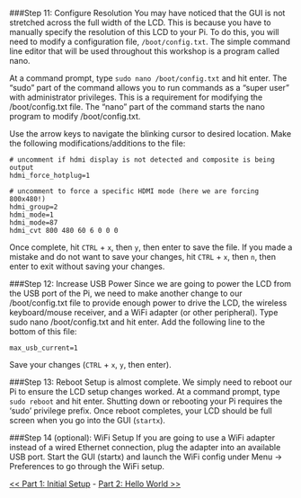 ###Step 11: Configure Resolution
You may have noticed that the GUI is not stretched across the full width of the LCD. This is because you have to manually specify the resolution of this LCD to your Pi. To do this, you will need to modify a configuration file, `/boot/config.txt`. The simple command line editor that will be used throughout this workshop is a program called nano.

At a command prompt, type `sudo nano /boot/config.txt` and hit enter. The “sudo” part of the command allows you to run commands as a “super user” with administrator privileges. This is a requirement for modifying the /boot/config.txt file. The “nano” part of the command starts the nano program to modify /boot/config.txt.Use the arrow keys to navigate the blinking cursor to desired location. Make the following modifications/additions to the file:

```
# uncomment if hdmi display is not detected and composite is being output
hdmi_force_hotplug=1# uncomment to force a specific HDMI mode (here we are forcing 800x480!)
hdmi_group=2hdmi_mode=1hdmi_mode=87hdmi_cvt 800 480 60 6 0 0 0
```

Once complete, hit `CTRL` + `x`, then `y`, then enter to save the file. If you made a
mistake and do not want to save your changes, hit `CTRL` + `x`, then `n`, then enter to exit without saving your changes.

###Step 12: Increase USB Power
Since we are going to power the LCD from the USB port of the Pi, we need to make another change to our /boot/config.txt file to provide enough power to drive the LCD, the wireless keyboard/mouse receiver, and a WiFi adapter (or other peripheral). Type sudo nano /boot/config.txt and hit enter. Add the following line to the bottom of this file:

```
max_usb_current=1
```

Save your changes (`CTRL` + `x`, `y`, then enter).

###Step 13: Reboot
Setup is almost complete. We simply need to reboot our Pi to ensure the LCD setup changes worked. At a command prompt, type `sudo reboot` and hit enter. Shutting down or rebooting your Pi requires the ‘sudo’ privilege prefix. Once reboot completes, your LCD should be full screen when you go into the GUI (`startx`).

###Step 14 (optional): WiFi Setup
If you are going to use a WiFi adapter instead of a wired Ethernet connection, plug the adapter into an available USB port. Start the GUI (startx) and launch the WiFi config under Menu -> Preferences to go through the WiFi setup.

[<< Part 1: Initial Setup](Part-1.-Initial-Setup) - [Part 2: Hello World >>](Part-2.-Hello-World)